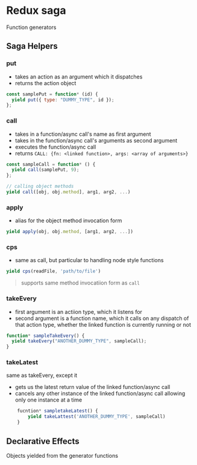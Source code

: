 # Redux saga

Function generators

## Saga Helpers

### put

- takes an action as an argument which it dispatches
- returns the action object

```js
const samplePut = function* (id) {
  yield put({ type: "DUMMY_TYPE", id });
};
```

### call

- takes in a function/async call's name as first argument
- takes in the function/async call's arguments as second argument
- executes the function/async call
- returns `CALL: {fn: <linked function>, args: <array of arguments>}`

```js
const sampleCall = function* () {
  yield call(samplePut, 9);
};

// calling object methods
yield call([obj, obj.method], arg1, arg2, ...)
```

### apply

- alias for the object method invocation form

```js
yield apply(obj, obj.method, [arg1, arg2, ...])
```

### cps

- same as call, but particular to handling node style functions

```js
yield cps(readFile, 'path/to/file')
```

> supports same method invocatiion form as `call`

### takeEvery

- first argument is an actiion type, which it listens for
- second argument is a function name, which it calls on any dispatch of that action type, whether the linked function is currently running or not

```js
function* sampleTakeEvery() {
  yield takeEvery("ANOTHER_DUMMY_TYPE", sampleCall);
}
```

### takeLatest

same as takeEvery, except it

- gets us the latest return value of the linked function/async call
- cancels any other instance of the linked function/async call allowing only one instance at a time

```js
    fucntion* sampletakeLatest() {
        yield takeLattest('ANOTHER_DUMMY_TYPE', sampleCall)
    }
```

## Declarative Effects

Objects yielded from the generator functions
